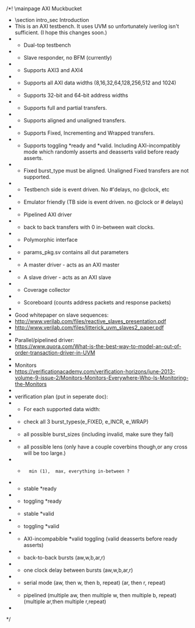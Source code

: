 /*! \mainpage AXI Muckbucket
 * \section intro_sec Introduction
 * This is an AXI testbench. It uses UVM so unfortunately iverilog isn't sufficient. (I hope this changes soon.)
 * - Dual-top testbench
 * - Slave responder, no BFM (currently)
 * - Supports AXI3 and AXI4
 * - Supports all AXI data widths (8,16,32,64,128,256,512 and 1024)
 * - Supports 32-bit and 64-bit address widths
 * - Supports full and partial transfers.
 * - Supports aligned and unaligned transfers.
 * - Supports Fixed, Incrementing and Wrapped transfers.
 * - Supports toggling *ready and *valid. Including AXI-incompatibly mode which randomly asserts and deasserts valid before ready asserts.
 * - Fixed burst_type must be aligned. Unaligned Fixed transfers are not supported.
 * - Testbench side is event driven.  No #'delays, no @clock, etc
 * - Emulator friendly (TB side is event driven. no @clock or # delays)
 * - Pipelined AXI driver
 * - back to back transfers with 0 in-between wait clocks.
 * - Polymorphic interface
 * - params_pkg.sv contains all dut parameters
 * - A master driver - acts as an AXI master
 * - A slave driver  - acts as an AXI slave
 * - Coverage collector
 * - Scoreboard (counts address packets and response packets)
 *
 * Good whitepaper on slave sequences:
 * http://www.verilab.com/files/reactive_slaves_presentation.pdf
 * http://www.verilab.com/files/litterick_uvm_slaves2_paper.pdf
 *
 * Parallel/pipelined driver:
 * https://www.quora.com/What-is-the-best-way-to-model-an-out-of-order-transaction-driver-in-UVM
 *
 * Monitors
 * https://verificationacademy.com/verification-horizons/june-2013-volume-9-issue-2/Monitors-Monitors-Everywhere-Who-Is-Monitoring-the-Monitors
 *
 * verification plan (put in seperate doc):
 * - For each supported data width:
 * -    check all 3 burst_types(e_FIXED, e_INCR, e_WRAP)
 * -    all possible burst_sizes (including invalid, make sure they fail)
 * -    all possible lens (only have a couple coverbins though,or any cross will be too large.)
 * -       min (1),  max, everything in-between ?
 * -    stable *ready
 * -    toggling *ready
 * -    stable *valid
 * -    toggling *valid
 * -    AXI-incompabible *valid toggling (valid deasserts before ready asserts)
 * - back-to-back bursts (aw,w,b,ar,r)
 * - one clock delay between bursts (aw,w,b,ar,r)
 * - serial mode (aw, then w, then b, repeat)   (ar, then r, repeat)
 * - pipelined (multiple aw, then multiple w, then multiple b, repeat)   (multiple ar,then multiple r,repeat)
 *
*/
